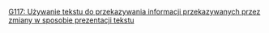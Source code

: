 [G117: Używanie tekstu do przekazywania informacji przekazywanych przez zmiany w sposobie prezentacji tekstu](http://www.w3.org/TR/WCAG20-TECHS/G117.html)